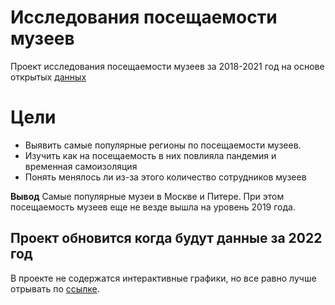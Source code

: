 # Исследования посещаемости музеев
Проект исследования посещаемости музеев за 2018-2021 год на основе открытых [данных](https://opendata.mkrf.ru/opendata/7705851331-stat_museum_svod)
# Цели
* Выявить самые популярные регионы по посещаемости музеев. 
* Изучить как на посещаемость в них повлияла пандемия и временная самоизоляция
* Понять менялось ли из-за этого количество сотрудников музеев

**Вывод** Самые популярные музеи в Москве и Питере. При этом посещаемость музеев еще не везде вышла на уровень 2019 года. 


## Проект обновится когда будут данные за 2022 год


В проекте не содержатся интерактивные графики, но все равно лучше отрывать по [ссылке](https://nbviewer.org/github/Sergey-Tischenko/data_analysis/blob/4193dc1899d6494fe611977b8c4163f1ec5f9471/Данные%20о%20посещаемости%20музеев.ipynb "nbviewer").  
